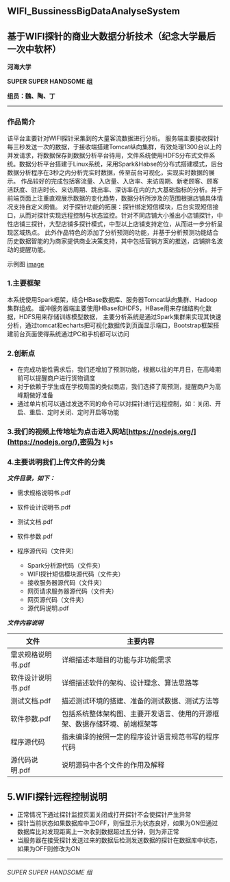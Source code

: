 ## WIFI_BussinessBigDataAnalyseSystem
## 基于WIFI探针的商业大数据分析技术（纪念大学最后一次中软杯）
**河海大学**

**SUPER SUPER HANDSOME 组**

**组员：魏、陶、丁**

****
### 作品简介
该平台主要针对WIFI探针采集到的大量客流数据进行分析。
服务端主要接收探针每三秒发送一次的数据，于接收端搭建Tomcat纵向集群，有效处理1300台以上的并发请求，将数据保存到数据分析平台待用，文件系统使用HDFS分布式文件系统。数据分析平台搭建于Linux系统，采用Spark&Habse的分布式搭建模式，后台数据分析程序在3秒之内分析完实时数据，传至前台可视化，实现实时数据的展示。
作品较好的完成包括客流量、入店量、入店率、来访周期、新老顾客、顾客活跃度、驻店时长、来访周期、跳出率、深访率在内的九大基础指标的分析。并于前端页面上注重直观展示数据的变化趋势，数据分析所涉及的范围根据店铺具体情况支持自定义阕值。
对于探针功能的拓展：探针绑定短信模块，后台实现短信接口，从而对探针实现远程控制与状态监控。针对不同店铺大小推出小店铺探针，中性店铺三探针，大型店铺多探针模式，中型以上店铺支持定位，从而进一步分析呈现区域热点。
此外作品特色的添加了分析预测的功能，并基于分析预测功能结合历史数据智能的为商家提供商业决策支持，其中包括营销方案的推送，店铺排名波动的提醒功能。

示例图
[image](WIFI_BussinessBigDataAnalyseSystem/images_about/商城区域热点.png!)
### 1.主要框架
本系统使用Spark框架，结合HBase数据库、服务器Tomcat纵向集群、Hadoop集群组成。
缓冲服务器端主要使用HBase和HDFS，HBase用来存储结构化数据，HDFS用来存储训练模型数据，
主要分析系统是通过Spark集群来实现其快速分析，通过tomcat和echarts把可视化数据传到页面显示端口，Bootstrap框架搭建前台页面使得系统通过PC和手机都可以访问

### 2.创新点
  - 在完成功能性需求后，我们还增加了预测功能，根据以往的年月日，在高峰期前可以提醒商户进行货物调度
  - 对于依赖于学生或在学校周围的类似商店，我们选择了周预测，提醒商户为高峰期做好准备
  - 通过单片机可以通过发送不同的命令可以对探针进行远程控制，如：关闭、开启、重启、定时关闭、定时开启等功能

### 3.我们的视频上传地址为点击进入网站[https://nodejs.org/](https://nodejs.org/),密码为 `kjs`

### 4.主要说明我们上传文件的分类

***文件目录，如下：***

  - 需求规格说明书.pdf
  - 软件设计说明书.pdf
  - 测试文档.pdf
  - 软件参数.pdf
  - 程序源代码（文件夹）

    - Spark分析源代码（文件夹）
    - WIFI探针短信模块源代码（文件夹）
    - 接收服务器源代码（文件夹）
    - 网页请求服务器源代码（文件夹）
    - 网页源代码（文件夹）
    - 源代码说明.pdf

***文件内容说明***


| 文件| 主要内容 |
| ------ | ------ |
| 需求规格说明书.pdf |详细描述本题目的功能与非功能需求 |
| 软件设计说明书.pdf | 详细描述软件的架构、设计理念、算法思路等 |
| 测试文档.pdf | 描述测试环境的搭建、准备的测试数据、测试方法等 |
| 软件参数.pdf| 包括系统整体架构图、主要开发语言、使用的开源框架、数据存储环境、前端框架等|
| 程序源代码 | 指未编译的按照一定的程序设计语言规范书写的程序代码 |
| 源代码说明.pdf | 说明源码中各个文件的作用及解释|

## 5.WIFI探针远程控制说明
 - 正常情况下通过探针监控页面关闭或打开探针不会使探针产生异常
 - 探针当前状态如果数据库中卫OFF，则恒显示为状态良好，如果为ON但通过数据库比对发现距离上一次收到数据超过五分钟，则为非正常
 - 当服务器在接受探针发送过来的数据后检测发送数据的探针在数据库中状态，如果为OFF则修改为ON

****

###### SUPER SUPER HANDSOME 组
